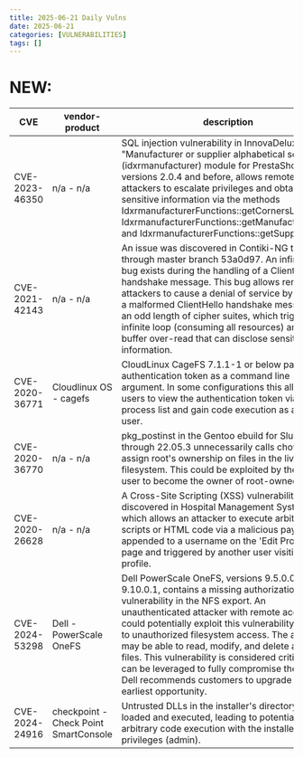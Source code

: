 ```yaml
---
title: 2025-06-21 Daily Vulns
date: 2025-06-21
categories: [VULNERABILITIES]
tags: []
---
```


# NEW:

| CVE            | vendor-product                        | description                                                                                                                                                                                                                                                                                                                                                                                                                                                                                                 | metric                          | Referenceurl                                                                                                                                                                                                                                                                                                                                                                   | title                                                      | GithubURL     |                                                                                                                                   |
| -------------- | ------------------------------------- | ----------------------------------------------------------------------------------------------------------------------------------------------------------------------------------------------------------------------------------------------------------------------------------------------------------------------------------------------------------------------------------------------------------------------------------------------------------------------------------------------------------- | ------------------------------- | ------------------------------------------------------------------------------------------------------------------------------------------------------------------------------------------------------------------------------------------------------------------------------------------------------------------------------------------------------------------------------ | ---------------------------------------------------------- | ------------- | --------------------------------------------------------------------------------------------------------------------------------- |
| CVE-2023-46350 | n/a - n/a                             | SQL injection vulnerability in InnovaDeluxe "Manufacturer or supplier alphabetical search" (idxrmanufacturer) module for PrestaShop versions 2.0.4 and before, allows remote attackers to escalate privileges and obtain sensitive information via the methods IdxrmanufacturerFunctions::getCornersLink, IdxrmanufacturerFunctions::getManufacturersLike and IdxrmanufacturerFunctions::getSuppliersLike.                                                                                                  | CNA n/a CVSS3.1: 9.8 - CRITICAL | [0](https://security.friendsofpresta.org/modules/2024/02/08/idxrmanufacturer.html)                                                                                                                                                                                                                                                                                             | Exploitation: noneAutomatable: yesTechnical Impact: total  | undefined     | [github](https://github.com/cisagov/vulnrichment/raw/461b186ed4ec1316554bb278c9415f4813179dfd/2023%2F46xxx%2FCVE-2023-46350.json) |
| CVE-2021-42143 | n/a - n/a                             | An issue was discovered in Contiki-NG tinyDTLS through master branch 53a0d97\. An infinite loop bug exists during the handling of a ClientHello handshake message. This bug allows remote attackers to cause a denial of service by sending a malformed ClientHello handshake message with an odd length of cipher suites, which triggers an infinite loop (consuming all resources) and a buffer over-read that can disclose sensitive information.                                                        | CNA n/a CVSS3.1: 9.1 - CRITICAL | [0](https://seclists.org/fulldisclosure/2024/Jan/16)                                                                                                                                                                                                                                                                                                                           | Exploitation: noneAutomatable: noTechnical Impact: partial | undefined     | [github](https://github.com/cisagov/vulnrichment/raw/9a714fdd597f7758752ff5d8ef8982f51609101a/2021%2F42xxx%2FCVE-2021-42143.json) |
| CVE-2020-36771 | Cloudlinux OS - cagefs                | CloudLinux CageFS 7.1.1-1 or below passes the authentication token as a command line argument. In some configurations this allows local users to view the authentication token via the process list and gain code execution as another user.                                                                                                                                                                                                                                                                | CNA n/a CVSS3.1: 7.8 - HIGH     | [0](https://blog.cloudlinux.com/cagefs-lve-wrappers-and-bsock-have-been-rolled-out-to-100) [1](http://seclists.org/fulldisclosure/2024/Jan/24) [2](http://packetstormsecurity.com/files/176790/CloudLinux-CageFS-7.1.1-1-Token-Disclosure.html) [3](https://github.com/sbaresearch/advisories/tree/public/2020/SBA-ADV-20200707-01%5FCloudLinux%5FCageFS%5FToken%5FDisclosure) | Exploitation: noneAutomatable: noTechnical Impact: total   | undefined     | [github](https://github.com/cisagov/vulnrichment/raw/0ee34f8ce282610878d102f6401a075e439febf3/2020%2F36xxx%2FCVE-2020-36771.json) |
| CVE-2020-36770 | n/a - n/a                             | pkg\_postinst in the Gentoo ebuild for Slurm through 22.05.3 unnecessarily calls chown to assign root's ownership on files in the live root filesystem. This could be exploited by the slurm user to become the owner of root-owned files.                                                                                                                                                                                                                                                                  | CNA n/a CVSS3.1: 7.8 - HIGH     | [0](https://bugs.gentoo.org/631552)                                                                                                                                                                                                                                                                                                                                            | Exploitation: noneAutomatable: noTechnical Impact: total   | undefined     | [github](https://github.com/cisagov/vulnrichment/raw/ef5863dc9a4a4166323c929c83db5df3c59742cc/2020%2F36xxx%2FCVE-2020-36770.json) |
| CVE-2020-26628 | n/a - n/a                             | A Cross-Site Scripting (XSS) vulnerability was discovered in Hospital Management System V4.0 which allows an attacker to execute arbitrary web scripts or HTML code via a malicious payload appended to a username on the 'Edit Profile" page and triggered by another user visiting the profile.                                                                                                                                                                                                           | CNA n/a CVSS3.1: 6.1 - MEDIUM   | [0](https://packetstormsecurity.com/files/176302/Hospital-Management-System-4.0-XSS-Shell-Upload-SQL-Injection.html)                                                                                                                                                                                                                                                           | Exploitation: noneAutomatable: noTechnical Impact: partial | undefined     | [github](https://github.com/cisagov/vulnrichment/raw/1004fe86df6e264b0941448cdb1185dec5295f1c/2020%2F26xxx%2FCVE-2020-26628.json) |
| CVE-2024-53298 | Dell - PowerScale OneFS               | Dell PowerScale OneFS, versions 9.5.0.0 through 9.10.0.1, contains a missing authorization vulnerability in the NFS export. An unauthenticated attacker with remote access could potentially exploit this vulnerability leading to unauthorized filesystem access. The attacker may be able to read, modify, and delete arbitrary files. This vulnerability is considered critical as it can be leveraged to fully compromise the system. Dell recommends customers to upgrade at the earliest opportunity. | CVSS3.1: 9.8 - CRITICAL         | [0](https://www.dell.com/support/kbdoc/en-us/000326339/dsa-2025-208-security-update-for-dell-powerscale-onefs-for-multiple-security-vulnerabilities)                                                                                                                                                                                                                           | Exploitation: noneAutomatable: yesTechnical Impact: total  | undefined     | [github](https://github.com/cisagov/vulnrichment/raw/a2b8ab3ddb99d89554c0b98837bd8d8d175c55b5/2024%2F53xxx%2FCVE-2024-53298.json) |
| CVE-2024-24916 | checkpoint - Check Point SmartConsole | Untrusted DLLs in the installer's directory may be loaded and executed, leading to potentially arbitrary code execution with the installer's privileges (admin).                                                                                                                                                                                                                                                                                                                                            | CVSS3.1: 6.5 - MEDIUM           | [0](https://support.checkpoint.com/results/sk/sk183342)                                                                                                                                                                                                                                                                                                                        | Exploitation: noneAutomatable: noTechnical Impact: total   | DLL-HiJacking | [github](https://github.com/cisagov/vulnrichment/raw/8278e53c9176b3d51c9b8c9860b7162f8b5b7fd3/2024%2F24xxx%2FCVE-2024-24916.json) |